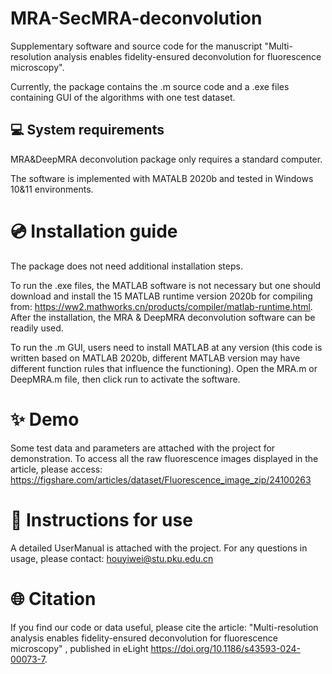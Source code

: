 # MRA-SecMRA-deconvolution
Supplementary software and source code for the manuscript "Multi-resolution analysis enables fidelity-ensured deconvolution for fluorescence microscopy".

Currently, the package contains the .m source code and a .exe files containing GUI of the algorithms with one test dataset.



## 💻 System requirements
MRA&DeepMRA deconvolution package only requires a standard computer.

The software is implemented with MATALB 2020b and tested in Windows 10&11 environments.

# 💿️ Installation guide

The package does not need additional installation steps. 

To run the .exe files, the MATLAB software is not necessary but one should download and install the 15 MATLAB runtime version 2020b for compiling from: https://ww2.mathworks.cn/products/compiler/matlab-runtime.html. After the installation, the MRA & DeepMRA deconvolution software can be readily used.

To run the .m GUI, users need to install MATLAB at any version (this code is written based on MATLAB 2020b, different MATLAB version may have different function rules that influence the functioning). Open the MRA.m or DeepMRA.m file, then click run to activate the software.

# ✨ Demo
Some test data and parameters are attached with the project for demonstration. To access all the raw fluorescence images displayed in the article, please access: https://figshare.com/articles/dataset/Fluorescence_image_zip/24100263

# 🎯 Instructions for use
A detailed UserManual is attached with the project. For any questions in usage, please contact: houyiwei@stu.pku.edu.cn

# 🌐 Citation
If you find our code or data useful, please cite the article: "Multi-resolution analysis enables fidelity-ensured deconvolution for fluorescence microscopy" , published in eLight https://doi.org/10.1186/s43593-024-00073-7.
